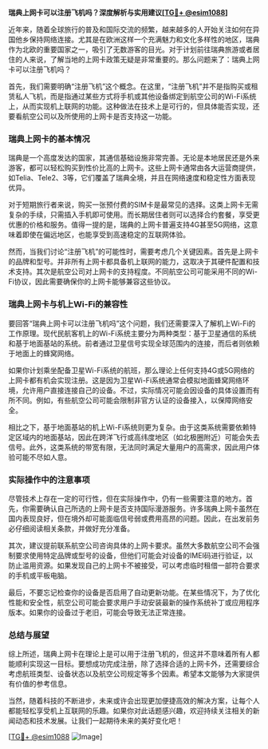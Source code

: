 **瑞典上网卡可以注册飞机吗？深度解析与实用建议[[TG💪+ @esim1088](https://t.me/s/esim1088)]**

近年来，随着全球旅行的普及和国际交流的频繁，越来越多的人开始关注如何在异国他乡保持网络连接。尤其是在欧洲这样一个充满魅力和文化多样性的地区，瑞典作为北欧的重要国家之一，吸引了无数游客的目光。对于计划前往瑞典旅游或者居住的人来说，了解当地的上网卡政策无疑是非常重要的。那么问题来了：瑞典上网卡可以注册飞机吗？

首先，我们需要明确“注册飞机”这个概念。在这里，“注册飞机”并不是指购买或租赁私人飞机，而是指通过某些方式将手机或其他设备绑定到航空公司的Wi-Fi系统上，从而实现机上联网的功能。这种做法在技术上是可行的，但具体能否实现，还要看航空公司以及所使用的上网卡是否支持这一功能。

### 瑞典上网卡的基本情况

瑞典是一个高度发达的国家，其通信基础设施非常完善。无论是本地居民还是外来游客，都可以轻松购买到性价比高的上网卡。这些上网卡通常由各大运营商提供，如Telia、Tele2、3等，它们覆盖了瑞典全境，并且在网络速度和稳定性方面表现优异。

对于短期旅行者来说，购买一张预付费的SIM卡是最常见的选择。这类上网卡无需复杂的手续，只需插入手机即可使用。而长期居住者则可以选择合约套餐，享受更优惠的价格和服务。值得一提的是，瑞典的上网卡普遍支持4G甚至5G网络，这意味着即使在偏远地区，也能享受到高速稳定的互联网体验。

然而，当我们讨论“注册飞机”的可能性时，需要考虑几个关键因素。首先是上网卡的品牌和型号。并非所有上网卡都具备机上联网的能力，这取决于其硬件配置和技术支持。其次是航空公司对上网卡的支持程度。不同航空公司可能采用不同的Wi-Fi协议，因此需要确保你的上网卡能够兼容这些协议。

### 瑞典上网卡与机上Wi-Fi的兼容性

要回答“瑞典上网卡可以注册飞机吗”这个问题，我们还需要深入了解机上Wi-Fi的工作原理。现代民航客机上的Wi-Fi系统主要分为两种类型：基于卫星通信的系统和基于地面基站的系统。前者通过卫星信号实现全球范围内的连接，而后者则依赖于地面上的蜂窝网络。

如果你计划乘坐配备卫星Wi-Fi系统的航班，那么理论上任何支持4G或5G网络的上网卡都有机会实现注册。这是因为卫星Wi-Fi系统通常会模拟地面蜂窝网络环境，允许用户直接连接自己的设备。不过，实际情况可能会因设备的具体设置而有所不同。例如，有些航空公司可能会限制非官方认证的设备接入，以保障网络安全。

相比之下，基于地面基站的机上Wi-Fi系统则更为复杂。由于这类系统需要依赖特定区域内的地面基站，因此在跨洋飞行或高纬度地区（如北极圈附近）可能会失去信号。此外，这类系统的带宽有限，无法同时满足大量用户的高需求，因此用户体验可能不尽如人意。

### 实际操作中的注意事项

尽管技术上存在一定的可行性，但在实际操作中，仍有一些需要注意的地方。首先，你需要确认自己所选的上网卡是否支持国际漫游服务。许多瑞典上网卡虽然在国内表现良好，但在境外却可能面临信号弱或费用高昂的问题。因此，在出发前务必仔细阅读相关条款，并做好充分准备。

其次，建议提前联系航空公司咨询具体的上网卡要求。虽然大多数航空公司不会强制要求使用特定品牌或型号的设备，但他们可能会对设备的IMEI码进行验证，以防止滥用资源。如果发现自己的上网卡不被接受，可以考虑临时租借一部符合要求的手机或平板电脑。

最后，不要忘记检查你的设备是否启用了自动更新功能。在某些情况下，为了优化性能和安全性，航空公司可能会要求用户手动安装最新的操作系统补丁或应用程序版本。如果你的设备过于老旧，可能会导致无法正常连接。

### 总结与展望

综上所述，瑞典上网卡在理论上是可以用于注册飞机的，但这并不意味着所有人都能顺利实现这一目标。要想成功完成注册，除了选择合适的上网卡外，还需要综合考虑航班类型、设备状态以及航空公司规定等多个因素。希望本文能够为大家提供有价值的参考信息。

当然，随着科技的不断进步，未来或许会出现更加便捷高效的解决方案，让每个人都能轻松享受机上互联网的乐趣。如果你对此话题感兴趣，欢迎持续关注相关的新闻动态和技术发展。让我们一起期待未来的美好变化吧！

[[TG💪+ @esim1088](https://t.me/s/esim1088) ![Image](https://i.postimg.cc/4NQfJmqS/Snipaste-2025-05-13-00-14-12.png)]